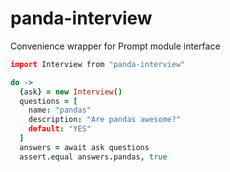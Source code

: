 # panda-interview
Convenience wrapper for  Prompt module interface

```coffee
import Interview from "panda-interview"

do ->
  {ask} = new Interview()
  questions = [
    name: "pandas"
    description: "Are pandas awesome?"
    default: "YES"
  ]
  answers = await ask questions
  assert.equal answers.pandas, true
```
